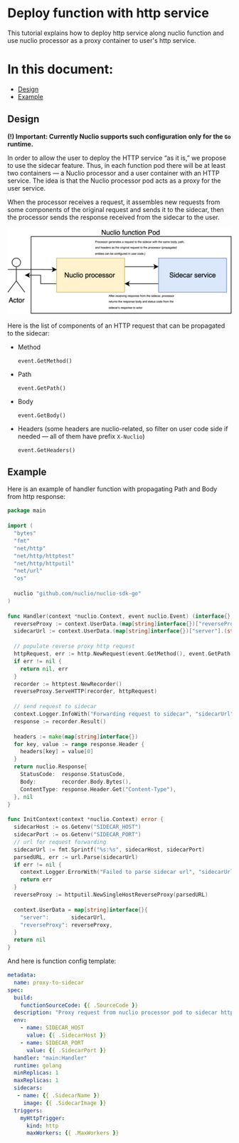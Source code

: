 # Deploy function with http service

This tutorial explains how to deploy http service along nuclio function and use nuclio processor as a proxy container to user's http service. 

# In this document:
- [Design](#design)
- [Example](#example)

## Design
**(!) Important: Currently Nuclio supports such configuration only for the `Go` runtime.**

In order to allow the user to deploy the HTTP service “as it is,” we propose to use the sidecar feature. 
Thus, in each function pod there will be at least two containers — a Nuclio processor and a user container with an HTTP service.
The idea is that the Nuclio processor pod acts as a proxy for the user service. 

When the processor receives a request, it assembles new requests from some components of the original request and sends it to the sidecar,
then the processor sends the response received from the sidecar to the user.

![design](../assets/images/http-service-sidecar-design.png)

Here is the list of components of an HTTP request that can be propagated to the sidecar:
* Method 
  ```
  event.GetMethod()
  ```
* Path
  ```
  event.GetPath()
  ```
* Body
  ```
  event.GetBody()
  ```
* Headers (some headers are nuclio-related, so filter on user code side if needed — all of them have prefix `X-Nuclio`)
  ```
  event.GetHeaders()
  ```

## Example
Here is an example of handler function with propagating Path and Body from http response:

```go
package main

import (
  "bytes"
  "fmt"
  "net/http"
  "net/http/httptest"
  "net/http/httputil"
  "net/url"
  "os"

  nuclio "github.com/nuclio/nuclio-sdk-go"
)

func Handler(context *nuclio.Context, event nuclio.Event) (interface{}, error) {
  reverseProxy := context.UserData.(map[string]interface{})["reverseProxy"].(*httputil.ReverseProxy)
  sidecarUrl := context.UserData.(map[string]interface{})["server"].(string)

  // populate reverse proxy http request
  httpRequest, err := http.NewRequest(event.GetMethod(), event.GetPath(), bytes.NewReader(event.GetBody()))
  if err != nil {
    return nil, err
  }
  recorder := httptest.NewRecorder()
  reverseProxy.ServeHTTP(recorder, httpRequest)

  // send request to sidecar
  context.Logger.InfoWith("Forwarding request to sidecar", "sidecarUrl", sidecarUrl)
  response := recorder.Result()

  headers := make(map[string]interface{})
  for key, value := range response.Header {
    headers[key] = value[0]
  }
  return nuclio.Response{
    StatusCode:  response.StatusCode,
    Body:        recorder.Body.Bytes(),
    ContentType: response.Header.Get("Content-Type"),
  }, nil
}

func InitContext(context *nuclio.Context) error {
  sidecarHost := os.Getenv("SIDECAR_HOST")
  sidecarPort := os.Getenv("SIDECAR_PORT")
  // url for request forwarding
  sidecarUrl := fmt.Sprintf("%s:%s", sidecarHost, sidecarPort)
  parsedURL, err := url.Parse(sidecarUrl)
  if err != nil {
    context.Logger.ErrorWith("Failed to parse sidecar url", "sidecarUrl", sidecarUrl)
    return err
  }
  reverseProxy := httputil.NewSingleHostReverseProxy(parsedURL)

  context.UserData = map[string]interface{}{
    "server":       sidecarUrl,
    "reverseProxy": reverseProxy,
  }
  return nil
}
```
And here is function config template:
```yaml
metadata:
  name: proxy-to-sidecar
spec:
  build:
    functionSourceCode: {{ .SourceCode }}
  description: "Proxy request from nuclio processor pod to sidecar http service"
  env:
    - name: SIDECAR_HOST
      value: {{ .SidecarHost }}
    - name: SIDECAR_PORT
      value: {{ .SidecarPort }}
  handler: "main:Handler"
  runtime: golang
  minReplicas: 1
  maxReplicas: 1
  sidecars:
   - name: {{ .SidecarName }}
     image: {{ .SidecarImage }}
  triggers:
    myHttpTrigger:
      kind: http
      maxWorkers: {{ .MaxWorkers }}
```

